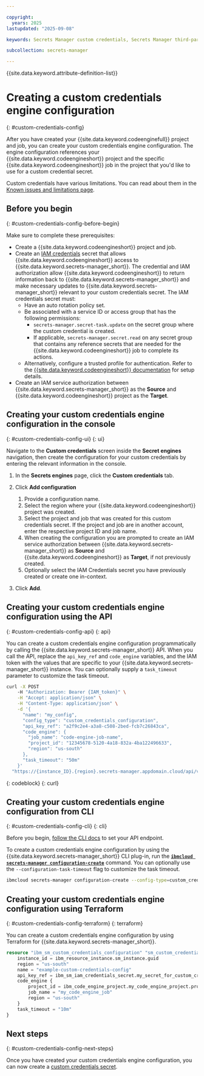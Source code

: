 ```yaml
---

copyright:
  years: 2025
lastupdated: "2025-09-08"

keywords: Secrets Manager custom credentials, Secrets Manager third-party

subcollection: secrets-manager

---
```


{{site.data.keyword.attribute-definition-list}}

# Creating a custom credentials engine configuration
{: #custom-credentials-config}

After you have created your  {{site.data.keyword.codeenginefull}} project and job, you can create your custom credentials engine configuration. The engine configuration references your {{site.data.keyword.codeengineshort}} project and the specific {{site.data.keyword.codeengineshort}} job in the project that you'd like to use for a custom credential secret.

Custom credentials have various limitations. You can read about them in the [Known issues and limitations page](/docs/secrets-manager?topic=secrets-manager-known-issues-and-limits#custom-creds-limits).

## Before you begin
{: #custom-credentials-config-before-begin}

Make sure to complete these prerequisites:

* Create a {{site.data.keyword.codeengineshort}} project and job.
* Create an [IAM credentials](/docs/secrets-manager?topic=secrets-manager-iam-credentials) secret that allows {{site.data.keyword.codeengineshort}} access to {{site.data.keyword.secrets-manager_short}}. The credential and IAM authorization allow {{site.data.keyword.codeengineshort}} to return information back to {{site.data.keyword.secrets-manager_short}} and make necessary updates to {{site.data.keyword.secrets-manager_short}} relevant to your custom credentials secret. The IAM credentials secret must:
    * Have an auto rotation policy set.
    * Be associated with a service ID or access group that has the following permissions:
      - `secrets-manager.secret-task.update` on the secret group where the custom credential is created.
      - If applicable, `secrets-manager.secret.read` on any secret group that contains any reference secrets that are needed for the {{site.data.keyword.codeengineshort}} job to complete its actions.
    * Alternatively, configure a trusted profile for authentication. Refer to the [{{site.data.keyword.codeengineshort}} documentation](/docs/codeengine?topic=codeengine-trusted-profiles) for setup details.
* Create an IAM service authorization between {{site.data.keyword.secrets-manager_short}} as the **Source** and {{site.data.keyword.codeengineshort}} project as the **Target**.

## Creating your custom credentials engine configuration in the console
{: #custom-credentials-config-ui}
{: ui}

Navigate to the **Custom credentials** screen inside the **Secret engines** navigation, then create the configuration for your custom credentials by entering the relevant information in the console.

1. In the **Secrets engines** page, click the **Custom credentials** tab.
2. Click **Add configuration**

   1. Provide a configuration name.
   2. Select the region where your {{site.data.keyword.codeengineshort}} project was created.
   3. Select the project and job that was created for this custom credentials secret. If the project and job are in another account, enter the respective project ID and job name.
   4. When creating the configuration you are prompted to create an IAM service authorization between {{site.data.keyword.secrets-manager_short}} as **Source** and {{site.data.keyword.codeengineshort}} as **Target**, if not previously created.
   5. Optionally select the IAM Credentials secret you have previously created or create one in-context.
3. Click **Add**.

## Creating your custom credentials engine configuration using the API
{: #custom-credentials-config-api}
{: api}

You can create a custom credentials engine configuration programmatically by calling the {{site.data.keyword.secrets-manager_short}} API. When you call the API, replace the `api_key_ref` and `code_engine` variables, and the IAM token with the values that are specific to your {{site.data.keyword.secrets-manager_short}} instance. You can optionally supply a `task_timeout` parameter to customize the task timeout.

```sh
curl -X POST 
    -H "Authorization: Bearer {IAM_token}" \
    -H "Accept: application/json" \
    -H "Content-Type: application/json" \
    -d '{
      "name": "my_config",
      "config_type": "custom_credentials_configuration",
      "api_key_ref": "a2f9c2e4-a3a8-c508-2bed-fcb7c26843ca",
      "code_engine": {
        "job_name": "code-engine-job-name",
        "project_id": "12345678-5120-4a18-832a-4ba122496633",
        "region": "us-south"
      },
      "task_timeout": "50m"
    }'
  "https://{instance_ID}.{region}.secrets-manager.appdomain.cloud/api/v2/configurations" 
```
{: codeblock}
{: curl}

## Creating your custom credentials engine configuration from CLI
{: #custom-credentials-config-cli}
{: cli}

Before you begin, [follow the CLI docs](/docs/secrets-manager?topic=secrets-manager-secrets-manager-cli) to set your API endpoint.

To create a custom credentials engine configuration by using the {{site.data.keyword.secrets-manager_short}} CLI plug-in, run the [**`ibmcloud secrets-manager configuration-create`**](/docs/secrets-manager?topic=secrets-manager-secrets-manager-cli#secrets-manager-cli-configuration-create-command) command. You can optionally use the `--configuration-task-timeout` flag to customize the task timeout.

```sh
ibmcloud secrets-manager configuration-create --config-type=custom_credentials_configuration --name=my-custom-credentials-config --custom-credentials-apikey-ref IAM_credentials_secret_ID --custom-credentials-code-engine '{"project_id":"12345678-5120-4a18-832a-4ba122496633", "region":"us-south", "job_name":"code-engine-job-name"}'
```

## Creating your custom credentials engine configuration using Terraform
{: #custom-credentials-config-terraform}
{: terraform}

You can create a custom credentials engine configuration by using Terraform for {{site.data.keyword.secrets-manager_short}}.

```terraform
resource "ibm_sm_custom_credentials_configuration" "sm_custom_credentials_configuration_instance" {
	instance_id = ibm_resource_instance.sm_instance.guid
	region = "us-south"
	name = "example-custom-credentials-config"
	api_key_ref = ibm_sm_iam_credentials_secret.my_secret_for_custom_credentials.secret_id
	code_engine {
	    project_id = ibm_code_engine_project.my_code_engine_project.project_id
	    job_name = "my_code_engine_job"
	    region = "us-south"
	}
	task_timeout = "10m"
}
```

## Next steps
{: #custom-credentials-config-next-steps}

Once you have created your custom credentials engine configuration, you can now create a [custom credentials secret](/docs/secrets-manager?topic=secrets-manager-custom-credentials).
